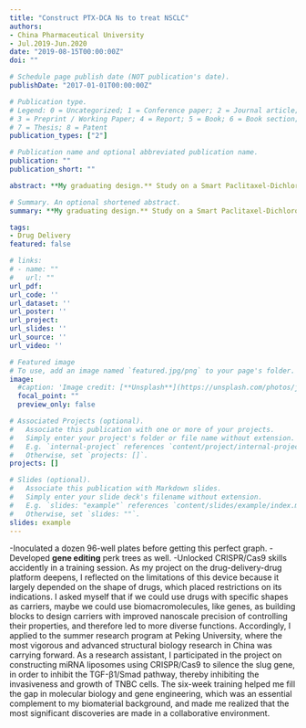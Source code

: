 ```yaml
---
title: "Construct PTX-DCA Ns to treat NSCLC"
authors:
- China Pharmaceutical University
- Jul.2019-Jun.2020
date: "2019-08-15T00:00:00Z"
doi: ""

# Schedule page publish date (NOT publication's date).
publishDate: "2017-01-01T00:00:00Z"

# Publication type.
# Legend: 0 = Uncategorized; 1 = Conference paper; 2 = Journal article;
# 3 = Preprint / Working Paper; 4 = Report; 5 = Book; 6 = Book section;
# 7 = Thesis; 8 = Patent
publication_types: ["2"]

# Publication name and optional abbreviated publication name.
publication: ""
publication_short: ""

abstract: **My graduating design.** Study on a Smart Paclitaxel-Dichloroacetic Acid Nanococrystals for Efficient MDR Reversal and Enhanced Apoptosis.

# Summary. An optional shortened abstract.
summary: **My graduating design.** Study on a Smart Paclitaxel-Dichloroacetic Acid Nanococrystals for Efficient MDR Reversal and Enhanced Apoptosis.

tags:
- Drug Delivery
featured: false

# links:
# - name: ""
#   url: ""
url_pdf: 
url_code: ''
url_dataset: ''
url_poster: ''
url_project: 
url_slides: ''
url_source: ''
url_video: ''

# Featured image
# To use, add an image named `featured.jpg/png` to your page's folder. 
image:
  #caption: 'Image credit: [**Unsplash**](https://unsplash.com/photos/jdD8gXaTZsc)'
  focal_point: ""
  preview_only: false

# Associated Projects (optional).
#   Associate this publication with one or more of your projects.
#   Simply enter your project's folder or file name without extension.
#   E.g. `internal-project` references `content/project/internal-project/index.md`.
#   Otherwise, set `projects: []`.
projects: []

# Slides (optional).
#   Associate this publication with Markdown slides.
#   Simply enter your slide deck's filename without extension.
#   E.g. `slides: "example"` references `content/slides/example/index.md`.
#   Otherwise, set `slides: ""`.
slides: example
---
```

-Inoculated a dozen 96-well plates before getting this perfect graph. 
-Developed **gene editing** perk trees as well. 
-Unlocked CRISPR/Cas9 skills accidently in a training session.
As my project on the drug-delivery-drug platform deepens, I reflected on the limitations of this device because it largely depended on the shape of drugs, which placed restrictions on its indications. I asked myself that if we could use drugs with specific shapes as carriers, maybe we could use biomacromolecules, like genes, as building blocks to design carriers with improved nanoscale precision of controlling their properties, and therefore led to more diverse functions. 
Accordingly, I applied to the summer research program at Peking University, where the most vigorous and advanced structural biology research in China was carrying forward. As a research assistant, I participated in the project on constructing miRNA liposomes using CRISPR/Cas9 to silence the slug gene, in order to inhibit the TGF-β1/Smad pathway, thereby inhibiting the invasiveness and growth of TNBC cells. 
The six-week training helped me fill the gap in molecular biology and gene engineering, which was an essential complement to my biomaterial background, and made me realized that the most significant discoveries are made in a collaborative environment.

